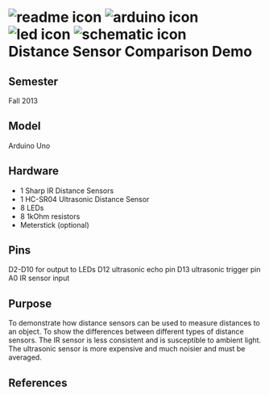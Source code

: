 <h1>
<img src="https://raw.github.com/TinkerUMD/TinkerUMD/master/icons/readme_icon_64x64.jpg" alt="readme icon" >
<img src="https://raw.github.com/TinkerUMD/TinkerUMD/master/icons/arduino_icon_64x64.jpg" alt="arduino icon">
<img src="https://raw.github.com/TinkerUMD/TinkerUMD/master/icons/led_icon_64x64.jpg" alt="led icon">
<img src="https://raw.github.com/TinkerUMD/TinkerUMD/master/icons/schematic_icon_64x64.jpg" alt="schematic icon">
<br>
Distance Sensor Comparison Demo
</h1>

Semester
---
Fall 2013

Model
---
Arduino Uno

Hardware
---
* 1 Sharp IR Distance Sensors
* 1 HC-SR04 Ultrasonic Distance Sensor
* 8 LEDs
* 8 1kOhm resistors
* Meterstick (optional)

Pins
---
D2-D10 for output to LEDs
D12 ultrasonic echo pin
D13 ultrasonic trigger pin
A0 IR sensor input

Purpose
---
To demonstrate how distance sensors can be used to measure distances to an object. To show the differences between different types of distance sensors. The IR sensor is less consistent and is susceptible to ambient light. The ultrasonic sensor is more expensive and much noisier and must be averaged.

References
---

